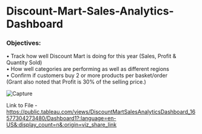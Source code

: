 # Discount-Mart-Sales-Analytics-Dashboard

### Objectives: <BR/>
•	Track how well Discount Mart is doing for this year (Sales, Profit & Quantity Sold) <BR/>
•	How well categories are performing as well as different regions <BR/>
•	Confirm if customers buy 2 or more products per basket/order <BR/>
(Grant also noted that Profit is 30% of the selling price.) <BR/>



![Capture](https://user-images.githubusercontent.com/40834093/179001122-fd668ba1-0194-4265-bed5-3bc66317f3e4.PNG)

Link to File - https://public.tableau.com/views/DiscountMartSalesAnalyticsDashboard_16577304273480/Dashboard1?:language=en-US&:display_count=n&:origin=viz_share_link
